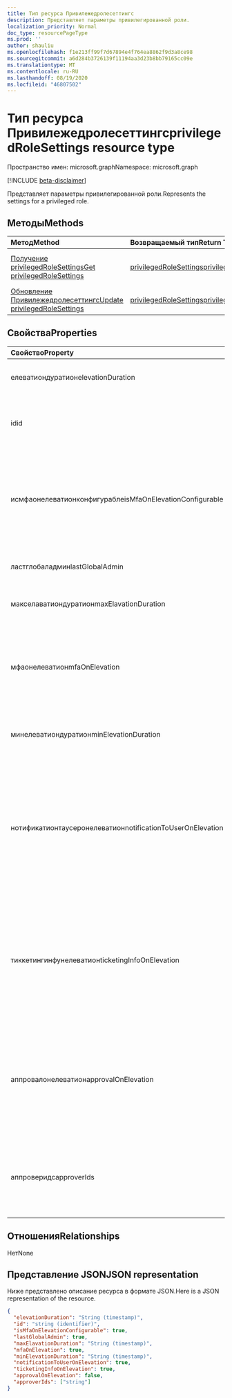 ```yaml
---
title: Тип ресурса Привилежедролесеттингс
description: Представляет параметры привилегированной роли.
localization_priority: Normal
doc_type: resourcePageType
ms.prod: ''
author: shauliu
ms.openlocfilehash: f1e213ff99f7d67894e4f764ea8862f9d3a8ce98
ms.sourcegitcommit: a6d284b3726139f11194aa3d23b8bb79165cc09e
ms.translationtype: MT
ms.contentlocale: ru-RU
ms.lasthandoff: 08/19/2020
ms.locfileid: "46807502"
---
```

# <a name="privilegedrolesettings-resource-type"></a><span data-ttu-id="b98e0-103">Тип ресурса Привилежедролесеттингс</span><span class="sxs-lookup"><span data-stu-id="b98e0-103">privilegedRoleSettings resource type</span></span>

<span data-ttu-id="b98e0-104">Пространство имен: microsoft.graph</span><span class="sxs-lookup"><span data-stu-id="b98e0-104">Namespace: microsoft.graph</span></span>

[!INCLUDE [beta-disclaimer](../../includes/beta-disclaimer.md)]

<span data-ttu-id="b98e0-105">Представляет параметры привилегированной роли.</span><span class="sxs-lookup"><span data-stu-id="b98e0-105">Represents the settings for a privileged role.</span></span>


## <a name="methods"></a><span data-ttu-id="b98e0-106">Методы</span><span class="sxs-lookup"><span data-stu-id="b98e0-106">Methods</span></span>

| <span data-ttu-id="b98e0-107">Метод</span><span class="sxs-lookup"><span data-stu-id="b98e0-107">Method</span></span>           | <span data-ttu-id="b98e0-108">Возвращаемый тип</span><span class="sxs-lookup"><span data-stu-id="b98e0-108">Return Type</span></span>    |<span data-ttu-id="b98e0-109">Описание</span><span class="sxs-lookup"><span data-stu-id="b98e0-109">Description</span></span>|
|:---------------|:--------|:----------|
|[<span data-ttu-id="b98e0-110">Получение privilegedRoleSettings</span><span class="sxs-lookup"><span data-stu-id="b98e0-110">Get privilegedRoleSettings</span></span>](../api/privilegedrolesettings-get.md) | [<span data-ttu-id="b98e0-111">privilegedRoleSettings</span><span class="sxs-lookup"><span data-stu-id="b98e0-111">privilegedRoleSettings</span></span>](privilegedrolesettings.md) |<span data-ttu-id="b98e0-112">Чтение свойств и связей объекта Привилежедролесеттингс.</span><span class="sxs-lookup"><span data-stu-id="b98e0-112">Read properties and relationships of privilegedRoleSettings object.</span></span>|
|[<span data-ttu-id="b98e0-113">Обновление Привилежедролесеттингс</span><span class="sxs-lookup"><span data-stu-id="b98e0-113">Update privilegedRoleSettings</span></span>](../api/privilegedrolesettings-update.md) | [<span data-ttu-id="b98e0-114">privilegedRoleSettings</span><span class="sxs-lookup"><span data-stu-id="b98e0-114">privilegedRoleSettings</span></span>](privilegedrolesettings.md) |<span data-ttu-id="b98e0-115">Обновление объекта Привилежедролесеттингс.</span><span class="sxs-lookup"><span data-stu-id="b98e0-115">Update privilegedRoleSettings object.</span></span>|
## <a name="properties"></a><span data-ttu-id="b98e0-116">Свойства</span><span class="sxs-lookup"><span data-stu-id="b98e0-116">Properties</span></span>
| <span data-ttu-id="b98e0-117">Свойство</span><span class="sxs-lookup"><span data-stu-id="b98e0-117">Property</span></span>     | <span data-ttu-id="b98e0-118">Тип</span><span class="sxs-lookup"><span data-stu-id="b98e0-118">Type</span></span>   |<span data-ttu-id="b98e0-119">Описание</span><span class="sxs-lookup"><span data-stu-id="b98e0-119">Description</span></span>|
|:---------------|:--------|:----------|
|<span data-ttu-id="b98e0-120">елеватиондуратион</span><span class="sxs-lookup"><span data-stu-id="b98e0-120">elevationDuration</span></span>|<span data-ttu-id="b98e0-121">duration</span><span class="sxs-lookup"><span data-stu-id="b98e0-121">duration</span></span>|<span data-ttu-id="b98e0-122">Продолжительность активации роли.</span><span class="sxs-lookup"><span data-stu-id="b98e0-122">The duration when the role is activated.</span></span>|
|<span data-ttu-id="b98e0-123">id</span><span class="sxs-lookup"><span data-stu-id="b98e0-123">id</span></span>|<span data-ttu-id="b98e0-124">string</span><span class="sxs-lookup"><span data-stu-id="b98e0-124">string</span></span>| <span data-ttu-id="b98e0-125">Уникальный идентификатор для параметров роли.</span><span class="sxs-lookup"><span data-stu-id="b98e0-125">The unique identifier for the role settings.</span></span> <span data-ttu-id="b98e0-126">Только для чтения.</span><span class="sxs-lookup"><span data-stu-id="b98e0-126">Read-only.</span></span>|
|<span data-ttu-id="b98e0-127">исмфаонелеватионконфигурабле</span><span class="sxs-lookup"><span data-stu-id="b98e0-127">isMfaOnElevationConfigurable</span></span>|<span data-ttu-id="b98e0-128">boolean</span><span class="sxs-lookup"><span data-stu-id="b98e0-128">boolean</span></span>|<span data-ttu-id="b98e0-129">**значение true** , если мфаонелеватион является настраиваемым.</span><span class="sxs-lookup"><span data-stu-id="b98e0-129">**true** if mfaOnElevation is configurable.</span></span> <span data-ttu-id="b98e0-130">**false** , если мфаонелеватион не является настраиваемым.</span><span class="sxs-lookup"><span data-stu-id="b98e0-130">**false** if mfaOnElevation is not configurable.</span></span>|
|<span data-ttu-id="b98e0-131">ластглобаладмин</span><span class="sxs-lookup"><span data-stu-id="b98e0-131">lastGlobalAdmin</span></span>|<span data-ttu-id="b98e0-132">boolean</span><span class="sxs-lookup"><span data-stu-id="b98e0-132">boolean</span></span>|<span data-ttu-id="b98e0-133">Только для внутреннего использования.</span><span class="sxs-lookup"><span data-stu-id="b98e0-133">Internal used only.</span></span>|
|<span data-ttu-id="b98e0-134">макселаватиондуратион</span><span class="sxs-lookup"><span data-stu-id="b98e0-134">maxElavationDuration</span></span>|<span data-ttu-id="b98e0-135">duration</span><span class="sxs-lookup"><span data-stu-id="b98e0-135">duration</span></span>|<span data-ttu-id="b98e0-136">Максимальный срок для активированной роли.</span><span class="sxs-lookup"><span data-stu-id="b98e0-136">Maximal duration for the activated role.</span></span>|
|<span data-ttu-id="b98e0-137">мфаонелеватион</span><span class="sxs-lookup"><span data-stu-id="b98e0-137">mfaOnElevation</span></span>|<span data-ttu-id="b98e0-138">boolean</span><span class="sxs-lookup"><span data-stu-id="b98e0-138">boolean</span></span>|<span data-ttu-id="b98e0-139">**значение true** , если для активации роли требуется mfa.</span><span class="sxs-lookup"><span data-stu-id="b98e0-139">**true** if MFA is required to activate the role.</span></span> <span data-ttu-id="b98e0-140">**false** , если MFA не требуется для активации роли.</span><span class="sxs-lookup"><span data-stu-id="b98e0-140">**false** if MFA is not required to activate the role.</span></span>|
|<span data-ttu-id="b98e0-141">минелеватиондуратион</span><span class="sxs-lookup"><span data-stu-id="b98e0-141">minElevationDuration</span></span>|<span data-ttu-id="b98e0-142">duration</span><span class="sxs-lookup"><span data-stu-id="b98e0-142">duration</span></span>|<span data-ttu-id="b98e0-143">Минимальная длительность для активированной роли.</span><span class="sxs-lookup"><span data-stu-id="b98e0-143">Minimal duration for the activated role.</span></span>|
|<span data-ttu-id="b98e0-144">нотификатионтаусеронелеватион</span><span class="sxs-lookup"><span data-stu-id="b98e0-144">notificationToUserOnElevation</span></span>|<span data-ttu-id="b98e0-145">boolean</span><span class="sxs-lookup"><span data-stu-id="b98e0-145">boolean</span></span>|<span data-ttu-id="b98e0-146">**имеет значение true** , если вы отправляете уведомление конечному пользователю при активации роли.</span><span class="sxs-lookup"><span data-stu-id="b98e0-146">**true** if send notification to the end user when the role is activated.</span></span> <span data-ttu-id="b98e0-147">**значение false** , если уведомление не отправляется при активации роли.</span><span class="sxs-lookup"><span data-stu-id="b98e0-147">**false** if do not send notification when the role is activated.</span></span>|
|<span data-ttu-id="b98e0-148">тиккетингинфунелеватион</span><span class="sxs-lookup"><span data-stu-id="b98e0-148">ticketingInfoOnElevation</span></span>|<span data-ttu-id="b98e0-149">boolean</span><span class="sxs-lookup"><span data-stu-id="b98e0-149">boolean</span></span>|<span data-ttu-id="b98e0-150">**имеет значение true** , если при активации роли требуются сведения о билетах.</span><span class="sxs-lookup"><span data-stu-id="b98e0-150">**true** if the ticketing information is required when activate the role.</span></span> <span data-ttu-id="b98e0-151">**false** , если при активации роли не требуются сведения о билетах.</span><span class="sxs-lookup"><span data-stu-id="b98e0-151">**false** if the ticketing information is not required when activate the role.</span></span>|
|<span data-ttu-id="b98e0-152">аппровалонелеватион</span><span class="sxs-lookup"><span data-stu-id="b98e0-152">approvalOnElevation</span></span>|<span data-ttu-id="b98e0-153">boolean</span><span class="sxs-lookup"><span data-stu-id="b98e0-153">boolean</span></span>|<span data-ttu-id="b98e0-154">**имеет значение true** , если при активации роли необходимо выполнить утверждение.</span><span class="sxs-lookup"><span data-stu-id="b98e0-154">**true** if the approval is required when activate the role.</span></span> <span data-ttu-id="b98e0-155">**false** , если при активации роли не нужно утверждать.</span><span class="sxs-lookup"><span data-stu-id="b98e0-155">**false** if the approval is not required when activate the role.</span></span>|
|<span data-ttu-id="b98e0-156">аппроверидс</span><span class="sxs-lookup"><span data-stu-id="b98e0-156">approverIds</span></span>| <span data-ttu-id="b98e0-157">Коллекция строк</span><span class="sxs-lookup"><span data-stu-id="b98e0-157">string collection</span></span> |<span data-ttu-id="b98e0-158">Список идентификаторов утверждения, если для активации необходимо утверждение.</span><span class="sxs-lookup"><span data-stu-id="b98e0-158">List of Approval ids, if approval is required for activation.</span></span>|

## <a name="relationships"></a><span data-ttu-id="b98e0-159">Отношения</span><span class="sxs-lookup"><span data-stu-id="b98e0-159">Relationships</span></span>
<span data-ttu-id="b98e0-160">Нет</span><span class="sxs-lookup"><span data-stu-id="b98e0-160">None</span></span>


## <a name="json-representation"></a><span data-ttu-id="b98e0-161">Представление JSON</span><span class="sxs-lookup"><span data-stu-id="b98e0-161">JSON representation</span></span>

<span data-ttu-id="b98e0-162">Ниже представлено описание ресурса в формате JSON.</span><span class="sxs-lookup"><span data-stu-id="b98e0-162">Here is a JSON representation of the resource.</span></span>

<!-- {
  "blockType": "resource",
  "optionalProperties": [

  ],
  "@odata.type": "microsoft.graph.privilegedRoleSettings"
}-->

```json
{
  "elevationDuration": "String (timestamp)",
  "id": "string (identifier)",
  "isMfaOnElevationConfigurable": true,
  "lastGlobalAdmin": true,
  "maxElavationDuration": "String (timestamp)",
  "mfaOnElevation": true,
  "minElevationDuration": "String (timestamp)",
  "notificationToUserOnElevation": true,
  "ticketingInfoOnElevation": true,
  "approvalOnElevation": false,
  "approverIds": ["string"]
}

```

<!-- uuid: 8fcb5dbc-d5aa-4681-8e31-b001d5168d79
2015-10-25 14:57:30 UTC -->
<!--
{
  "type": "#page.annotation",
  "description": "privilegedRoleSettings resource",
  "keywords": "",
  "section": "documentation",
  "tocPath": "",
  "suppressions": []
}
-->
